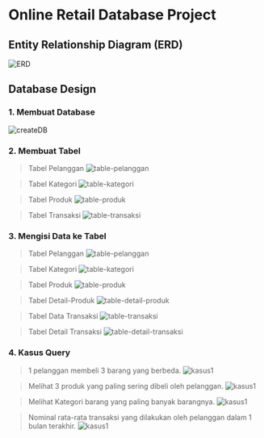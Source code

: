# Online Retail Database Project

## Entity Relationship Diagram (ERD)

![ERD](https://github.com/Dedytobing/Online-Retail-DB/blob/main/Image/Erd.png?raw=true)

## Database Design

### 1. Membuat Database
![createDB](https://github.com/Dedytobing/Online-Retail-DB/blob/main/Image/createDb.png?raw=true)

### 2. Membuat Tabel
> Tabel Pelanggan
![table-pelanggan](https://github.com/Dedytobing/Online-Retail-DB/blob/main/Image/create-table/tablePelanggan.png?raw=true)

> Tabel Kategori
![table-kategori](https://github.com/Dedytobing/Online-Retail-DB/blob/main/Image/create-table/tableKategori.png?raw=true)

> Tabel Produk
![table-produk](https://github.com/Dedytobing/Online-Retail-DB/blob/main/Image/create-table/tableProduk.png?raw=true)

> Tabel Transaksi
![table-transaksi](https://github.com/Dedytobing/Online-Retail-DB/blob/main/Image/create-table/tableTransaksi.png?raw=true)

### 3. Mengisi Data ke Tabel
> Tabel Pelanggan
![table-pelanggan](https://github.com/Dedytobing/Online-Retail-DB/blob/main/Image/insert-table/dataPelanggan.png?raw=true)

> Tabel Kategori
![table-kategori](https://github.com/Dedytobing/Online-Retail-DB/blob/main/Image/insert-table/dataKategori.png?raw=true)

> Tabel Produk
![table-produk](https://github.com/Dedytobing/Online-Retail-DB/blob/main/Image/insert-table/dataProduk.png?raw=true)

> Tabel Detail-Produk
![table-detail-produk](https://github.com/Dedytobing/Online-Retail-DB/blob/main/Image/insert-table/detailProduk.png?raw=true)

> Tabel Data Transaksi
![table-transaksi](https://github.com/Dedytobing/Online-Retail-DB/blob/main/Image/insert-table/dataTransaksi.png?raw=true)

> Tabel Detail Transaksi
![table-detail-transaksi](https://github.com/Dedytobing/Online-Retail-DB/blob/main/Image/insert-table/detailTransaksi.png?raw=true)

### 4. Kasus Query
> 1 pelanggan membeli 3 barang yang berbeda.
![kasus1](https://github.com/Dedytobing/Online-Retail-DB/blob/main/Image/kasus/Kasus1.png?raw=true)

> Melihat 3 produk yang paling sering dibeli oleh pelanggan.
![kasus1](https://github.com/Dedytobing/Online-Retail-DB/blob/main/Image/kasus/Kasus2.png?raw=true)

> Melihat Kategori barang yang paling banyak barangnya.
![kasus1](https://github.com/Dedytobing/Online-Retail-DB/blob/main/Image/kasus/Kasus3.png?raw=true)

> Nominal rata-rata transaksi yang dilakukan oleh pelanggan dalam 1 bulan terakhir.
![kasus1](https://github.com/Dedytobing/Online-Retail-DB/blob/main/Image/kasus/Kasus4.png?raw=true)


